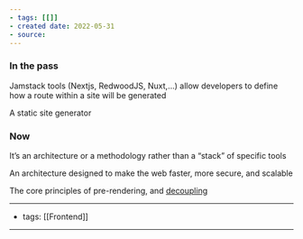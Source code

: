 ```yaml
---
- tags: [[]]
- created date: 2022-05-31
- source: 
---
```


### In the pass

Jamstack tools (Nextjs, RedwoodJS, Nuxt,...) allow developers to define how a route within a site will be generated

A static site generator

### Now

It’s an architecture or a methodology rather than a “stack” of specific tools

An architecture designed to make the web faster, more secure, and scalable

The core principles of pre-rendering, and [decoupling](https://jamstack.org/glossary/decoupling/)

---
- tags: [[Frontend]]
---